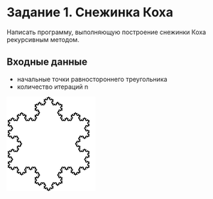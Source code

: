 # Задание 1. Снежинка Коха
Написать программу, выполняющую построение снежинки Коха рекурсивным методом.
## Входные данные
* начальные точки равностороннего треугольника
* количество итераций n

![Снежинка Коха](/images/koch.png)
